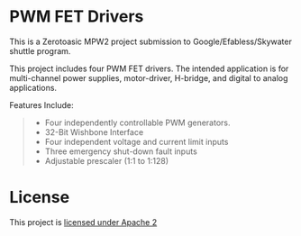 # PWM FET Drivers

This is a Zerotoasic MPW2 project submission to Google/Efabless/Skywater shuttle program.

This project includes four PWM FET drivers.  The intended application is for multi-channel power supplies, motor-driver, H-bridge, and digital to analog applications.

Features Include:
> - Four independently controllable PWM generators.
> - 32-Bit Wishbone Interface
> - Four independent voltage and current limit inputs
> - Three emergency shut-down fault inputs
> - Adjustable prescaler (1:1 to 1:128)

# License

This project is [licensed under Apache 2](LICENSE)
